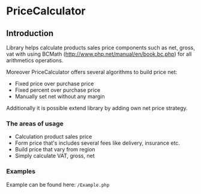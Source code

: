 PriceCalculator
==============

Introduction
------------
Library helps calculate products sales price components such as net, gross, vat with 
using BCMath (http://www.php.net/manual/en/book.bc.php) for all arithmetics operations. 

Moreover PriceCalculator offers several algorithms to build price net:
* Fixed price over purchase price
* Fixed percent over purchase price
* Manually set net without any margin

Additionally it is possible extend library by adding own net price strategy.

### The areas of usage
* Calculation product sales price
* Form price that's includes several fees like delivery, insurance etc.
* Build price that vary from region
* Simply calculate VAT, gross, net    


### Examples
Example can be found here: `/Example.php`

